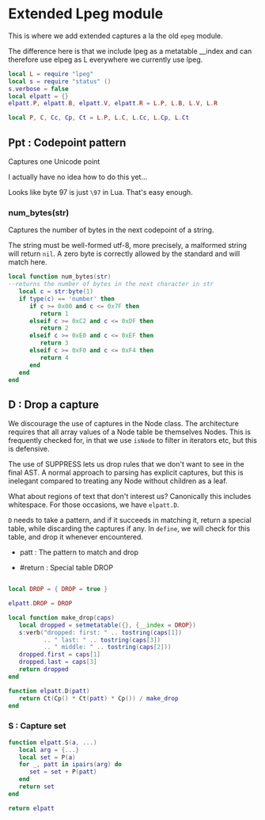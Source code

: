 # Extended Lpeg module


  This is where we add extended captures a la the old `````epeg````` 
module.


The difference here is that we include lpeg as a metatable __index
and can therefore use elpeg as L everywhere we currently use lpeg.

```lua
local L = require "lpeg"
local s = require "status" ()
s.verbose = false
local elpatt = {}
elpatt.P, elpatt.B, elpatt.V, elpatt.R = L.P, L.B, L.V, L.R

local P, C, Cc, Cp, Ct = L.P, L.C, L.Cc, L.Cp, L.Ct

```
## Ppt : Codepoint pattern

Captures one Unicode point


I actually have no idea how to do this yet...


Looks like byte 97 is just `````\97````` in Lua. That's easy enough.


### num_bytes(str)

Captures the number of bytes in the next codepoint of a string.


The string must be well-formed utf-8, more precisely, a malformed
string will return `````nil`````.  A zero byte is correctly allowed by the
standard and will match here. 

```lua
local function num_bytes(str)
--returns the number of bytes in the next character in str
   local c = str:byte(1)
   if type(c) == 'number' then
      if c >= 0x00 and c <= 0x7F then
         return 1
      elseif c >= 0xC2 and c <= 0xDF then
         return 2
      elseif c >= 0xE0 and c <= 0xEF then
         return 3
      elseif c >= 0xF0 and c <= 0xF4 then
         return 4
      end
   end
end
```
## D : Drop a capture

  We discourage the use of captures in the Node class.  The architecture
requires that all array values of a Node table be themselves Nodes. This is
frequently checked for, in that we use `````isNode````` to filter in iterators etc,
but this is defensive. 


The use of SUPPRESS lets us drop rules that we don't want to see in the
final AST.  A normal approach to parsing has explicit captures, but this is
inelegant compared to treating any Node without children as a leaf.


What about regions of text that don't interest us?  Canonically this
includes whitespace.  For those occasions, we have `````elpatt.D`````. 


`````D````` needs to take a pattern, and if it succeeds in matching it, return a
special table, while discarding the captures if any. In `````define`````, we will
check for this table, and drop it whenever encountered.



  - patt :  The pattern to match and drop


  - #return : Special table DROP

```lua

local DROP = { DROP = true }

elpatt.DROP = DROP

local function make_drop(caps)
   local dropped = setmetatable({}, {__index = DROP})
   s:verb("dropped: first: " .. tostring(caps[1]) 
          .. " last: " .. tostring(caps[3])
          .. " middle: " .. tostring(caps[2]))
   dropped.first = caps[1]
   dropped.last = caps[3]
   return dropped
end

function elpatt.D(patt)  
   return Ct(Cp() * Ct(patt) * Cp()) / make_drop
end

```
### S : Capture set

```lua
function elpatt.S(a, ...)
   local arg = {...}
   local set = P(a)
   for _, patt in ipairs(arg) do
      set = set + P(patt)
   end
   return set
end

```
```lua
return elpatt
```
